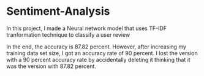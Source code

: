 # Sentiment-Analysis
In this project, I made a Neural network model that uses TF-IDF tranformation technique to classify a user review

In the end, the accuracy is 87.82 percent. However, after increasing my training data set size, I got an accuracy rate of 90 percent. I lost the version with a 90 percent accuracy rate by accidentally deleting it thinking that it was the version with 87.82 percent.
